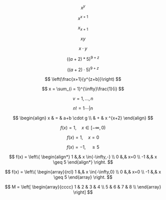 ﻿$$
x^y
$$

$$
x^{x+1}
$$

$$
x_{x+1}
$$

$$
xy
$$

$$
x\cdot y
$$

$$
((a+2)*5)^{9+z}
$$

$$
\left((a+2) \cdot 5\right)^{9+z}
$$

$$
\left(\frac{x+1}{y^{z+b}}\right)
$$

$$
x = \sum_{i = 1}^{\infty}\frac{1}{i}
$$

$$
v = {1, \dots, n}
$$

$$
n! = 1 \cdots | n
$$

$$
\begin{align}
x & = & a+b \cdot g \\
& + & x ^{x+2}
\end{align}
$$

$$
f(x) = 1, \quad x\in [-\infty,0)
$$

$$
f(x) = 1, \quad x = 0
$$

$$
f(x) = -1, \quad  \geq 5 
$$

$$
f(x) =
\left\{
\begin{align*}
1 &,& x \in{-\infty,-} \\
0 &,& x=0 \\
-1 &,& x \geq 5
\end{align*}
\right.
$$

$$
f(x) =
\left\{
\begin{array}{rcl}
1 &,& x \in{-\infty,0}  \\
0 &,& x=0  \\
-1 &,& x \geq 5
\end{array}
\right.
$$

$$
M =
\left[
\begin{array}{cccc}
1 & 2 & 3 & 4  \\
5 &  6 & 7 & 8  \\
\end{array}
\right]
$$
